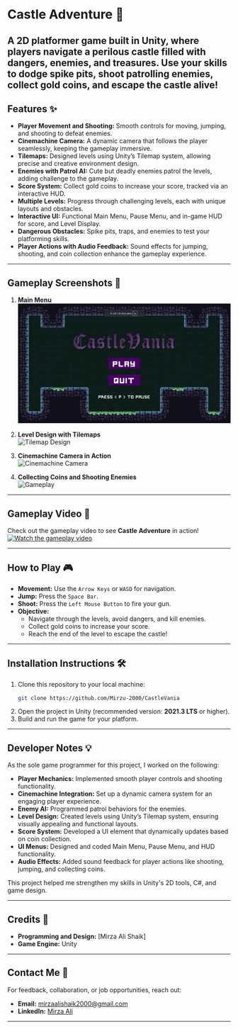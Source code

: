 # **Castle Adventure** 🏰  
A 2D platformer game built in Unity, where players navigate a perilous castle filled with dangers, enemies, and treasures. 
Use your skills to dodge spike pits, shoot patrolling enemies, collect gold coins, 
and escape the castle alive!
---

## **Features** ✨  

- **Player Movement and Shooting:** Smooth controls for moving, jumping, and shooting to defeat enemies.  
- **Cinemachine Camera:** A dynamic camera that follows the player seamlessly, keeping the gameplay immersive.  
- **Tilemaps:** Designed levels using Unity’s Tilemap system, allowing precise and creative environment design.  
- **Enemies with Patrol AI:** Cute but deadly enemies patrol the levels, adding challenge to the gameplay.  
- **Score System:** Collect gold coins to increase your score, tracked via an interactive HUD.  
- **Multiple Levels:** Progress through challenging levels, each with unique layouts and obstacles.  
- **Interactive UI:** Functional Main Menu, Pause Menu, and in-game HUD for score, and Level Display.  
- **Dangerous Obstacles:** Spike pits, traps, and enemies to test your platforming skills.  
- **Player Actions with Audio Feedback:** Sound effects for jumping, shooting, and coin collection enhance the gameplay experience.  

---

## **Gameplay Screenshots** 📸  

1. **Main Menu**  
   ![Main Menu](Screenshots\MainMenuScreenshot.png)  

2. **Level Design with Tilemaps**  
   ![Tilemap Design](Screenshots\LevelsDesign-TailMapsScreenShot.png)  

3. **Cinemachine Camera in Action**  
   ![Cinemachine Camera](Screenshot\CineMachineScreenshot.png)  

4. **Collecting Coins and Shooting Enemies**  
   ![Gameplay](Screenshot\ShootingEnemiesScreendshot.png)  

---

## **Gameplay Video** 🎥  

Check out the gameplay video to see **Castle Adventure** in action!  
[![Watch the gameplay video](Gameplay.png)](https://www.youtube.com/watch?v=toet0yVyqRg)

---

## **How to Play** 🎮  

- **Movement:** Use the `Arrow Keys` or `WASD` for navigation.  
- **Jump:** Press the `Space Bar`.  
- **Shoot:** Press the `Left Mouse Button` to fire your gun.  
- **Objective:**  
  - Navigate through the levels, avoid dangers, and kill enemies.  
  - Collect gold coins to increase your score.  
  - Reach the end of the level to escape the castle!  

---

## **Installation Instructions** 🛠️  

1. Clone this repository to your local machine:  
   ```bash
   git clone https://github.com/Mirzu-2000/CastleVania
   ```  
2. Open the project in Unity (recommended version: **2021.3 LTS** or higher).  
3. Build and run the game for your platform.  

---

## **Developer Notes** 💡  

As the sole game programmer for this project, I worked on the following:  

- **Player Mechanics:** Implemented smooth player controls and shooting functionality.  
- **Cinemachine Integration:** Set up a dynamic camera system for an engaging player experience.  
- **Enemy AI:** Programmed patrol behaviors for the enemies.  
- **Level Design:** Created levels using Unity’s Tilemap system, ensuring visually appealing and functional layouts.  
- **Score System:** Developed a UI element that dynamically updates based on coin collection.  
- **UI Menus:** Designed and coded Main Menu, Pause Menu, and HUD functionality.  
- **Audio Effects:** Added sound feedback for player actions like shooting, jumping, and collecting coins.  

This project helped me strengthen my skills in Unity's 2D tools, C#, and game design.  

---

## **Credits** 🎨  

- **Programming and Design:** [Mirza Ali Shaik]  
- **Game Engine:** Unity  
---

## **Contact Me** 📧  

For feedback, collaboration, or job opportunities, reach out:  
- **Email:** mirzaalishaik2000@gmail.com  
- **LinkedIn:** [Mirza Ali](https://www.linkedin.com/in/mirza-ali-63921b191/)  

---

